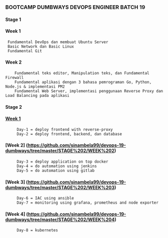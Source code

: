 ### BOOTCAMP DUMBWAYS DEVOPS ENGINEER BATCH 19
#### Stage 1
#### Week 1

     Fundamental DevOps dan membuat Ubuntu Server
     Basic Network dan Basic Linux
     Fundamental Git

#### Week 2

        Fundamental teks editor, Manipulation teks, dan Fundamental Firewall
        Fundamental aplikasi dengan 3 bahasa pemrograman Go, Python, Node.js & implementasi PM2
        Fundamental Web Server, implementasi penggunaan Reverse Proxy dan Load Balancing pada aplikasi

#### Stage 2
#### [Week 1](https://github.com/sinambela99/devops-19-dumbways/tree/master/STAGE%202/WEEK%201)

         Day-1 = deploy frontend with reverse-proxy
         Day-2 = deploy frontend, backend, dan database

#### [Week 2] (https://github.com/sinambela99/devops-19-dumbways/tree/master/STAGE%202/WEEK%202)

         Day-3 = deploy application on top docker
         Day-4 = do automation using jenkins
         Day-5 = do automation using gitlab

#### [Week 3] (https://github.com/sinambela99/devops-19-dumbways/tree/master/STAGE%202/WEEK%203)

         Day-6 = IAC using ansible
         Day-7 = monitoring using grafana, prometheus and node exporter

#### [Week 4] (https://github.com/sinambela99/devops-19-dumbways/tree/master/STAGE%202/WEEK%204)

         Day-8 = kubernetes
